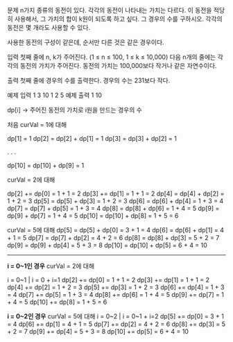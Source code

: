 문제
n가지 종류의 동전이 있다. 각각의 동전이 나타내는 가치는 다르다. 이 동전을 적당히 사용해서, 그 가치의 합이 k원이 되도록 하고 싶다. 그 경우의 수를 구하시오. 각각의 동전은 몇 개라도 사용할 수 있다.

사용한 동전의 구성이 같은데, 순서만 다른 것은 같은 경우이다.

입력
첫째 줄에 n, k가 주어진다. (1 ≤ n ≤ 100, 1 ≤ k ≤ 10,000) 다음 n개의 줄에는 각각의 동전의 가치가 주어진다. 동전의 가치는 100,000보다 작거나 같은 자연수이다.

출력
첫째 줄에 경우의 수를 출력한다. 경우의 수는 231보다 작다.

예제 입력 1 
3 10
1
2
5
예제 출력 1 
10

dp[i] -> 주어진 동전의 가치로 i원을 만드는 경우의 수


처음 curVal  = 1에 대해

dp[1] = 1
dp[2] = dp[2] + dp[1] = 1
dp[3] = dp[3] + dp[2] = 1

. . .

dp[10] = dp[10] + dp[9] = 1


curVal  = 2에 대해

dp[2]  += dp[0]  = 1 + 1 = 2
dp[3]  += dp[1]  = 1 + 1 = 2
dp[4]  = dp[4]  + dp[2]  = 1 + 2 = 3
dp[5]  = dp[5]  + dp[3]  = 1 + 2 = 3
dp[6]  = dp[6]  + dp[4]  = 1 + 3 = 4
dp[7]  = dp[7]  + dp[5]  = 1 + 3 = 4
dp[8]  = dp[8]  + dp[6]  = 1 + 4 = 5
dp[9]  = dp[9]  + dp[7]  = 1 + 4 = 5
dp[10] = dp[10] + dp[8]  = 1 + 5 = 6


curVal  = 5에 대해
dp[5]  = dp[5]  + dp[0]  = 3 + 1 = 4
dp[6]  = dp[6]  + dp[1]  = 4 + 1 = 5
dp[7]  = dp[7]  + dp[2]  = 4 + 2 = 6
dp[8]  = dp[8]  + dp[3]  = 5 + 2 = 7
dp[9]  = dp[9]  + dp[4]  = 5 + 3 = 8
dp[10] = dp[10] + dp[5]  = 6 + 4 = 10

-----

**i = 0~1인 경우**
curVal  = 2에 대해

i = 0~1 | i = 0 + i=1
dp[2]  += dp[0]  = 1 + 1 = 2
dp[3]  += dp[1]  = 1 + 1 = 2
dp[4]  += dp[2]  = 1 + 2 = 3
dp[5]  += dp[3]  = 1 + 2 = 3
dp[6]  += dp[4]  = 1 + 3 = 4
dp[7]  += dp[5]  = 1 + 3 = 4
dp[8]  += dp[6]  = 1 + 4 = 5
dp[9]  += dp[7]  = 1 + 4 = 5
dp[10] += dp[8]  = 1 + 5 = 6


**i = 0~2인 경우**
curVal  = 5에 대해
i = 0~2 | i = 0~1 + i=2
dp[5]  += dp[0]  = 3 + 1 = 4
dp[6]  += dp[1]  = 4 + 1 = 5
dp[7]  += dp[2]  = 4 + 2 = 6
dp[8]  += dp[3]  = 5 + 2 = 7
dp[9]  += dp[4]  = 5 + 3 = 8
dp[10] += dp[5]  = 6 + 4 = 10
